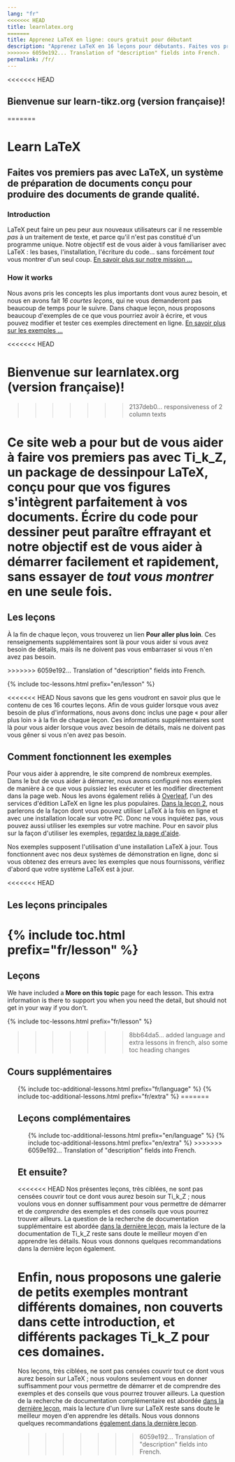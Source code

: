 ```yaml
---
lang: "fr"
<<<<<<< HEAD
title: learnlatex.org
=======
title: Apprenez LaTeX en ligne: cours gratuit pour débutant
description: "Apprenez LaTeX en 16 leçons pour débutants. Faites vos premiers pas avec LaTeX, un système de préparation de documents conçu pour produire des documents de grande qualité."
>>>>>>> 6059e192... Translation of "description" fields into French.
permalink: /fr/
---
```


<<<<<<< HEAD
## Bienvenue sur learn-tikz.org (version française)!
=======
# Learn LaTeX

<h2 class="heading__introduction">Faites vos premiers pas avec LaTeX, un système de préparation de documents conçu pour produire des documents de grande qualité.</h2>

<div
  class="text-columns">
  <section>
    <h3 class="text-columns__heading">Introduction</h3>
    <p>LaTeX peut faire un peu peur aux nouveaux utilisateurs car il ne ressemble
       <em>pas</em> à un traitement de texte, et parce qu'il n'est pas constitué
       d'un programme unique. Notre objectif est de vous aider à vous familiariser
       avec LaTeX : les bases, l'installation, l'écriture du code&hellip;  sans
       forcément <em>tout</em> vous montrer d'un seul coup.
       <a href="./mission">En savoir plus sur notre mission &hellip;</a></p>
  </section>
  <section>
    <h3 class="text-columns__heading">How it works</h3>
      <p>Nous avons pris les concepts les plus importants dont vous aurez besoin,
         et nous en avons fait <em>16 courtes leçons</em>, qui ne vous demanderont
         pas beaucoup de temps pour le suivre. Dans chaque leçon, nous proposons
         beaucoup d'exemples de ce que vous pourriez avoir à écrire, et vous pouvez
         modifier et tester ces exemples directement en ligne.
         <a href="./help#examples">En savoir plus sur les exemples &hellip;</a></p>
  </section>
</div>

<<<<<<< HEAD
# Bienvenue sur learnlatex.org (version française)!
>>>>>>> 2137deb0...  responsiveness of 2 column texts

Ce site web a pour but de vous aider à faire vos premiers pas avec Ti_k_Z,
un package de dessinpour LaTeX, conçu pour que vos figures s'intègrent
parfaitement à vos documents. Écrire du code pour dessiner peut paraître
effrayant et notre objectif est de vous aider à démarrer facilement et
rapidement, sans essayer de _tout vous montrer_ en une seule fois.
=======
<h2 class="heading__toc" id="toc">Les leçons</h2>

<p class="paragraph__toc">À la fin de chaque leçon, vous trouverez un lien <b>Pour aller plus loin</b>. Ces renseignements supplémentaires sont là pour vous aider si vous avez besoin de détails, mais ils ne doivent pas vous embarraser si vous n'en avez pas besoin.</p>
>>>>>>> 6059e192... Translation of "description" fields into French.

{% include toc-lessons.html prefix="en/lesson" %}

<<<<<<< HEAD
Nous savons que les gens voudront en savoir plus que le contenu de ces
16&nbsp;courtes leçons. Afin de vous guider lorsque vous avez besoin de plus
d'informations, nous avons donc inclus une page « pour aller plus loin »
à la fin de chaque leçon. Ces informations supplémentaires sont là pour
vous aider lorsque vous avez besoin de détails, mais ne doivent pas vous
gêner si vous n'en avez pas besoin.


## Comment fonctionnent les exemples

Pour vous aider à apprendre, le site comprend de nombreux exemples.
Dans le but de vous aider à démarrer, nous avons configuré nos exemples de
manière à ce que vous puissiez les exécuter et les modifier directement dans
la page web. Nous les avons également reliés à [Overleaf](https://www.overleaf.com/),
l'un des services d'édition LaTeX en ligne les plus populaires.
[Dans la leçon 2](lesson-02), nous parlerons de la façon dont vous pouvez
utiliser LaTeX à la fois en ligne et avec une installation locale sur votre PC.
Donc ne vous inquiétez pas, vous pouvez aussi utiliser les exemples sur votre
machine. Pour en savoir plus sur la façon d'utiliser les exemples,
[regardez la page d'aide](help).

Nos exemples supposent l'utilisation d'une installation LaTeX à jour.
Tous fonctionnent avec nos deux systèmes de démonstration en ligne, donc si
vous obtenez des erreurs avec les exemples que nous fournissons, vérifiez
d'abord que votre système LaTeX est à jour.

<<<<<<< HEAD

## Les leçons principales

{% include toc.html  prefix="fr/lesson" %}
=======
<h2 
  class="heading__toc" 
  id="toc"
  >Leçons</h2>
<p
  class="paragraph__toc"
  >We have included a <b>More on this topic</b> page for each lesson. This extra information is there to support you when you need the detail, but should not get in your way if you don't.</p>

{% include toc-lessons.html prefix="fr/lesson" %}
>>>>>>> 8bb64da5...  added language and extra lessons in french, also some toc heading changes

<h2
  class="heading__toc"
  >Cours supplémentaires</h2>
<ul 
  class="lessons-toc">
  {% include toc-additional-lessons.html prefix="fr/language" %}
  {% include toc-additional-lessons.html prefix="fr/extra" %}
=======
<h2 class="heading__toc">Leçons complémentaires</h2>
<ul class="lessons-toc">
  {% include toc-additional-lessons.html prefix="en/language" %}
  {% include toc-additional-lessons.html prefix="en/extra" %}
>>>>>>> 6059e192... Translation of "description" fields into French.
</ul>


## Et ensuite?

<<<<<<< HEAD
Nos présentes leçons, très ciblées, ne sont pas censées couvrir tout ce dont
vous aurez besoin sur Ti_k_Z ; nous voulons vous en donner suffisamment pour
vous permettre de démarrer et de _comprendre_ des exemples et des conseils que
vous pourrez trouver ailleurs. La question de la recherche de documentation
supplémentaire est abordée [dans la dernière leçon](lesson-16), mais la lecture
de la documentation de Ti_k_Z reste sans doute le meilleur moyen d'en apprendre les
détails. Nous vous donnons quelques recommandations dans la dernière leçon
également.

Enfin, nous proposons une galerie de petits exemples montrant différents
domaines, non couverts dans cette introduction, et différents packages Ti_k_Z
pour ces domaines.
=======
Nos leçons, très ciblées, ne sont pas censées couvrir tout ce dont vous aurez besoin sur LaTeX ; nous voulons seulement vous en donner suffisamment pour vous permettre de démarrer et de comprendre des exemples et des conseils que vous pourrez trouver ailleurs. La question de la recherche de documentation complémentaire est abordée [dans la dernière leçon](./lesson-16), mais la lecture d'un livre sur LaTeX reste sans doute le meilleur moyen d'en apprendre les détails. Nous vous donnons quelques recommandations [également dans la dernière leçon](./lesson-16).
>>>>>>> 6059e192... Translation of "description" fields into French.
